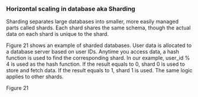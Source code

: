 ﻿### Horizontal scaling in database aka Sharding

Sharding separates large databases into smaller, more easily managed parts called shards. Each shard shares the same schema, though the actual data on each shard is unique to the shard.

Figure 21 shows an example of sharded databases. User data is allocated to a database server based on user IDs. Anytime you access data, a hash function is used to find the corresponding shard. In our example, user_id % 4 is used as the hash function. If the result equals to 0, shard 0 is used to store and fetch data. If the result equals to 1, shard 1 is used. The same logic applies to other shards.


Figure 21